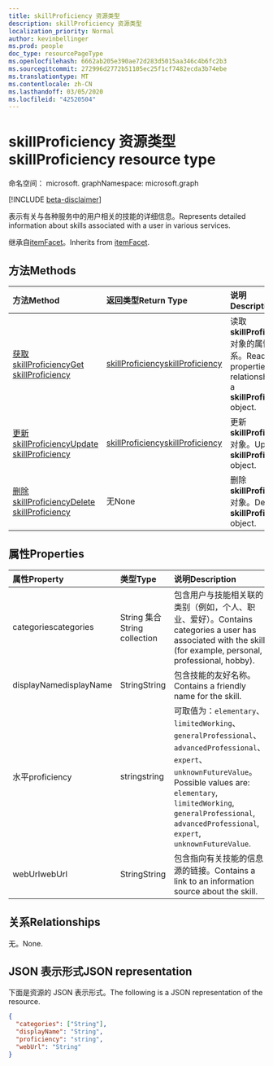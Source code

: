 ```yaml
---
title: skillProficiency 资源类型
description: skillProficiency 资源类型
localization_priority: Normal
author: kevinbellinger
ms.prod: people
doc_type: resourcePageType
ms.openlocfilehash: 6662ab205e390ae72d283d5015aa346c4b6fc2b3
ms.sourcegitcommit: 272996d2772b51105ec25f1cf7482ecda3b74ebe
ms.translationtype: MT
ms.contentlocale: zh-CN
ms.lasthandoff: 03/05/2020
ms.locfileid: "42520504"
---
```

# <a name="skillproficiency-resource-type"></a><span data-ttu-id="cd202-103">skillProficiency 资源类型</span><span class="sxs-lookup"><span data-stu-id="cd202-103">skillProficiency resource type</span></span>

<span data-ttu-id="cd202-104">命名空间： microsoft. graph</span><span class="sxs-lookup"><span data-stu-id="cd202-104">Namespace: microsoft.graph</span></span>

[!INCLUDE [beta-disclaimer](../../includes/beta-disclaimer.md)]

<span data-ttu-id="cd202-105">表示有关与各种服务中的用户相关的技能的详细信息。</span><span class="sxs-lookup"><span data-stu-id="cd202-105">Represents detailed information about skills associated with a user in various services.</span></span>

<span data-ttu-id="cd202-106">继承自[itemFacet](itemfacet.md)。</span><span class="sxs-lookup"><span data-stu-id="cd202-106">Inherits from [itemFacet](itemfacet.md).</span></span>

## <a name="methods"></a><span data-ttu-id="cd202-107">方法</span><span class="sxs-lookup"><span data-stu-id="cd202-107">Methods</span></span>
 
| <span data-ttu-id="cd202-108">方法</span><span class="sxs-lookup"><span data-stu-id="cd202-108">Method</span></span>                                                 | <span data-ttu-id="cd202-109">返回类型</span><span class="sxs-lookup"><span data-stu-id="cd202-109">Return Type</span></span>                             | <span data-ttu-id="cd202-110">说明</span><span class="sxs-lookup"><span data-stu-id="cd202-110">Description</span></span>                                                   |
|:-------------------------------------------------------|:----------------------------------------|:--------------------------------------------------------------|
| [<span data-ttu-id="cd202-111">获取 skillProficiency</span><span class="sxs-lookup"><span data-stu-id="cd202-111">Get skillProficiency</span></span>](../api/skillproficiency-get.md) | [<span data-ttu-id="cd202-112">skillProficiency</span><span class="sxs-lookup"><span data-stu-id="cd202-112">skillProficiency</span></span>](skillproficiency.md) | <span data-ttu-id="cd202-113">读取**skillProficiency**对象的属性和关系。</span><span class="sxs-lookup"><span data-stu-id="cd202-113">Read the properties and relationships of a **skillProficiency** object.</span></span> |
| [<span data-ttu-id="cd202-114">更新 skillProficiency</span><span class="sxs-lookup"><span data-stu-id="cd202-114">Update skillProficiency</span></span>](../api/skillproficiency-update.md)            | [<span data-ttu-id="cd202-115">skillProficiency</span><span class="sxs-lookup"><span data-stu-id="cd202-115">skillProficiency</span></span>](skillproficiency.md) | <span data-ttu-id="cd202-116">更新**skillProficiency**对象。</span><span class="sxs-lookup"><span data-stu-id="cd202-116">Update a **skillProficiency** object.</span></span>                               |
| [<span data-ttu-id="cd202-117">删除 skillProficiency</span><span class="sxs-lookup"><span data-stu-id="cd202-117">Delete skillProficiency</span></span>](../api/skillproficiency-delete.md)            | <span data-ttu-id="cd202-118">无</span><span class="sxs-lookup"><span data-stu-id="cd202-118">None</span></span>                                    | <span data-ttu-id="cd202-119">删除**skillProficiency**对象。</span><span class="sxs-lookup"><span data-stu-id="cd202-119">Delete a **skillProficiency** object.</span></span>                               |

## <a name="properties"></a><span data-ttu-id="cd202-120">属性</span><span class="sxs-lookup"><span data-stu-id="cd202-120">Properties</span></span>

| <span data-ttu-id="cd202-121">属性</span><span class="sxs-lookup"><span data-stu-id="cd202-121">Property</span></span>     | <span data-ttu-id="cd202-122">类型</span><span class="sxs-lookup"><span data-stu-id="cd202-122">Type</span></span>             | <span data-ttu-id="cd202-123">说明</span><span class="sxs-lookup"><span data-stu-id="cd202-123">Description</span></span>                                                                                                                        |
|:-------------|:-----------------|:-----------------------------------------------------------------------------------------------------------------------------------|
|<span data-ttu-id="cd202-124">categories</span><span class="sxs-lookup"><span data-stu-id="cd202-124">categories</span></span>    |<span data-ttu-id="cd202-125">String 集合</span><span class="sxs-lookup"><span data-stu-id="cd202-125">String collection</span></span> | <span data-ttu-id="cd202-126">包含用户与技能相关联的类别（例如，个人、职业、爱好）。</span><span class="sxs-lookup"><span data-stu-id="cd202-126">Contains categories a user has associated with the skill (for example, personal, professional, hobby).</span></span>                                       |
|<span data-ttu-id="cd202-127">displayName</span><span class="sxs-lookup"><span data-stu-id="cd202-127">displayName</span></span>   |<span data-ttu-id="cd202-128">String</span><span class="sxs-lookup"><span data-stu-id="cd202-128">String</span></span>            | <span data-ttu-id="cd202-129">包含技能的友好名称。</span><span class="sxs-lookup"><span data-stu-id="cd202-129">Contains a friendly name for the skill.</span></span>                                                                                            |      
|<span data-ttu-id="cd202-130">水平</span><span class="sxs-lookup"><span data-stu-id="cd202-130">proficiency</span></span>   |<span data-ttu-id="cd202-131">string</span><span class="sxs-lookup"><span data-stu-id="cd202-131">string</span></span>            | <span data-ttu-id="cd202-132">可取值为：`elementary`、`limitedWorking`、`generalProfessional`、`advancedProfessional`、`expert`、`unknownFutureValue`。</span><span class="sxs-lookup"><span data-stu-id="cd202-132">Possible values are: `elementary`, `limitedWorking`, `generalProfessional`, `advancedProfessional`, `expert`, `unknownFutureValue`.</span></span>|
|<span data-ttu-id="cd202-133">webUrl</span><span class="sxs-lookup"><span data-stu-id="cd202-133">webUrl</span></span>        |<span data-ttu-id="cd202-134">String</span><span class="sxs-lookup"><span data-stu-id="cd202-134">String</span></span>            | <span data-ttu-id="cd202-135">包含指向有关技能的信息源的链接。</span><span class="sxs-lookup"><span data-stu-id="cd202-135">Contains a link to an information source about the skill.</span></span>                                                                          |

## <a name="relationships"></a><span data-ttu-id="cd202-136">关系</span><span class="sxs-lookup"><span data-stu-id="cd202-136">Relationships</span></span>

<span data-ttu-id="cd202-137">无。</span><span class="sxs-lookup"><span data-stu-id="cd202-137">None.</span></span>

## <a name="json-representation"></a><span data-ttu-id="cd202-138">JSON 表示形式</span><span class="sxs-lookup"><span data-stu-id="cd202-138">JSON representation</span></span>

<span data-ttu-id="cd202-139">下面是资源的 JSON 表示形式。</span><span class="sxs-lookup"><span data-stu-id="cd202-139">The following is a JSON representation of the resource.</span></span>

<!-- {
  "blockType": "resource",
  "optionalProperties": [

  ],
  "@odata.type": "microsoft.graph.skillProficiency",
  "baseType": ""
}-->

```json
{
  "categories": ["String"],
  "displayName": "String",
  "proficiency": "string",
  "webUrl": "String"
}
```

<!-- uuid: 16cd6b66-4b1a-43a1-adaf-3a886856ed98
2019-02-04 14:57:30 UTC -->
<!-- {
  "type": "#page.annotation",
  "description": "skillProficiency resource",
  "keywords": "",
  "section": "documentation",
  "tocPath": ""
}-->
